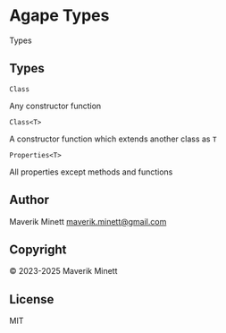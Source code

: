 # Agape Types

Types

## Types

`Class`

Any constructor function

`Class<T>`

A constructor function which extends another class as `T`

`Properties<T>`

All properties except methods and functions

## Author

Maverik Minett  maverik.minett@gmail.com

## Copyright

© 2023-2025 Maverik Minett

## License

MIT
